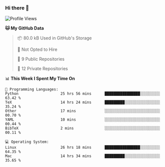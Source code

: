 ### Hi there 👋

<!--
**huayuan4396/huayuan4396** is a ✨ _special_ ✨ repository because its `README.md` (this file) appears on your GitHub profile.

Here are some ideas to get you started:

- 🔭 I’m currently working on ...
- 🌱 I’m currently learning ...
- 👯 I’m looking to collaborate on ...
- 🤔 I’m looking for help with ...
- 💬 Ask me about ...
- 📫 How to reach me: ...
- 😄 Pronouns: ...
- ⚡ Fun fact: ...
-->

<!--START_SECTION:waka-->
![Profile Views](http://img.shields.io/badge/Profile%20Views-0-blue)

**🐱 My GitHub Data** 

> 📦 80.0 kB Used in GitHub's Storage 
 > 
> 🚫 Not Opted to Hire
 > 
> 📜 9 Public Repositories 
 > 
> 🔑 12 Private Repositories 
 > 
📊 **This Week I Spent My Time On** 

```text
💬 Programming Languages: 
Python                   25 hrs 56 mins      ████████████████░░░░░░░░░   63.42 % 
TeX                      14 hrs 24 mins      █████████░░░░░░░░░░░░░░░░   35.24 % 
Other                    17 mins             ░░░░░░░░░░░░░░░░░░░░░░░░░   00.70 % 
YAML                     10 mins             ░░░░░░░░░░░░░░░░░░░░░░░░░   00.44 % 
BibTeX                   2 mins              ░░░░░░░░░░░░░░░░░░░░░░░░░   00.11 % 

💻 Operating System: 
Linux                    26 hrs 18 mins      ████████████████░░░░░░░░░   64.35 % 
Mac                      14 hrs 34 mins      █████████░░░░░░░░░░░░░░░░   35.65 % 
```


<!--END_SECTION:waka-->

